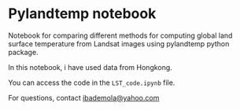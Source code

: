 # Pylandtemp notebook

Notebook for comparing different methods for computing global land surface temperature from Landsat images using pylandtemp python package.  


In this notebook, i have used data from Hongkong.

You can access the code in the `LST_code.ipynb` file.

For questions, contact ibademola@yahoo.com


